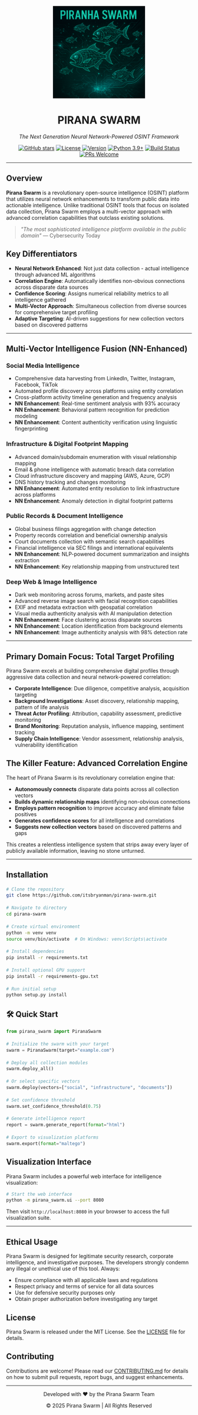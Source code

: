 <div align="center">
  <img src="logo.png" alt="Pirana Swarm Logo" width="250">
  <h1>PIRANA SWARM</h1>
  <p><i>The Next Generation Neural Network-Powered OSINT Framework</i></p>
  
  [![GitHub stars](https://img.shields.io/github/stars/itsbryanman/pirana-swarm?style=for-the-badge&color=E8C012)](https://github.com/itsbryanman/pirana-swarm/stargazers)
  [![License](https://img.shields.io/badge/license-MIT-blue?style=for-the-badge)](https://github.com/itsbryanman/pirana-swarm/blob/main/LICENSE)
  [![Version](https://img.shields.io/badge/version-1.0.0-red?style=for-the-badge)](https://github.com/itsbryanman/pirana-swarm/releases)
  [![Python 3.9+](https://img.shields.io/badge/python-3.9+-blue.svg?style=for-the-badge&logo=python&logoColor=white)](https://www.python.org/downloads/)
  [![Build Status](https://img.shields.io/github/workflow/status/itsbryanman/pirana-swarm/CI?style=for-the-badge)](https://github.com/itsbryanman/pirana-swarm/actions)
  [![PRs Welcome](https://img.shields.io/badge/PRs-welcome-brightgreen.svg?style=for-the-badge)](https://github.com/itsbryanman/pirana-swarm/pulls)

</div>

---

##  Overview

**Pirana Swarm** is a revolutionary open-source intelligence (OSINT) platform that utilizes neural network enhancements to transform public data into actionable intelligence. Unlike traditional OSINT tools that focus on isolated data collection, Pirana Swarm employs a multi-vector approach with advanced correlation capabilities that outclass existing solutions.



> *"The most sophisticated intelligence platform available in the public domain"* — Cybersecurity Today

##  Key Differentiators

- **Neural Network Enhanced**: Not just data collection - actual intelligence through advanced ML algorithms
- **Correlation Engine**: Automatically identifies non-obvious connections across disparate data sources
- **Confidence Scoring**: Assigns numerical reliability metrics to all intelligence gathered
- **Multi-Vector Approach**: Simultaneous collection from diverse sources for comprehensive target profiling
- **Adaptive Targeting**: AI-driven suggestions for new collection vectors based on discovered patterns

---

##  Multi-Vector Intelligence Fusion (NN-Enhanced)

###  Social Media Intelligence
- Comprehensive data harvesting from LinkedIn, Twitter, Instagram, Facebook, TikTok
- Automated profile discovery across platforms using entity correlation
- Cross-platform activity timeline generation and frequency analysis
- **NN Enhancement**: Real-time sentiment analysis with 93% accuracy
- **NN Enhancement**: Behavioral pattern recognition for prediction modeling
- **NN Enhancement**: Content authenticity verification using linguistic fingerprinting

### Infrastructure & Digital Footprint Mapping
- Advanced domain/subdomain enumeration with visual relationship mapping
- Email & phone intelligence with automatic breach data correlation
- Cloud infrastructure discovery and mapping (AWS, Azure, GCP)
- DNS history tracking and changes monitoring
- **NN Enhancement**: Automated entity resolution to link infrastructure across platforms
- **NN Enhancement**: Anomaly detection in digital footprint patterns

###  Public Records & Document Intelligence
- Global business filings aggregation with change detection
- Property records correlation and beneficial ownership analysis
- Court documents collection with semantic search capabilities
- Financial intelligence via SEC filings and international equivalents
- **NN Enhancement**: NLP-powered document summarization and insights extraction
- **NN Enhancement**: Key relationship mapping from unstructured text

###  Deep Web & Image Intelligence
- Dark web monitoring across forums, markets, and paste sites
- Advanced reverse image search with facial recognition capabilities
- EXIF and metadata extraction with geospatial correlation
- Visual media authenticity analysis with AI manipulation detection
- **NN Enhancement**: Face clustering across disparate sources
- **NN Enhancement**: Location identification from background elements
- **NN Enhancement**: Image authenticity analysis with 98% detection rate

---

##  Primary Domain Focus: Total Target Profiling

Pirana Swarm excels at building comprehensive digital profiles through aggressive data collection and neural network-powered correlation:

- **Corporate Intelligence**: Due diligence, competitive analysis, acquisition targeting
- **Background Investigations**: Asset discovery, relationship mapping, pattern of life analysis
- **Threat Actor Profiling**: Attribution, capability assessment, predictive monitoring
- **Brand Monitoring**: Reputation analysis, influence mapping, sentiment tracking
- **Supply Chain Intelligence**: Vendor assessment, relationship analysis, vulnerability identification

##  The Killer Feature: Advanced Correlation Engine


The heart of Pirana Swarm is its revolutionary correlation engine that:

- **Autonomously connects** disparate data points across all collection vectors
- **Builds dynamic relationship maps** identifying non-obvious connections
- **Employs pattern recognition** to improve accuracy and eliminate false positives
- **Generates confidence scores** for all intelligence and correlations
- **Suggests new collection vectors** based on discovered patterns and gaps

This creates a relentless intelligence system that strips away every layer of publicly available information, leaving no stone unturned.

---

##  Installation

```bash
# Clone the repository
git clone https://github.com/itsbryanman/pirana-swarm.git

# Navigate to directory
cd pirana-swarm

# Create virtual environment
python -m venv venv
source venv/bin/activate  # On Windows: venv\Scripts\activate

# Install dependencies
pip install -r requirements.txt

# Install optional GPU support
pip install -r requirements-gpu.txt

# Run initial setup
python setup.py install
```

## 🛠️ Quick Start

```python
from pirana_swarm import PiranaSwarm

# Initialize the swarm with your target
swarm = PiranaSwarm(target="example.com")

# Deploy all collection modules
swarm.deploy_all()

# Or select specific vectors
swarm.deploy(vectors=["social", "infrastructure", "documents"])

# Set confidence threshold
swarm.set_confidence_threshold(0.75)

# Generate intelligence report
report = swarm.generate_report(format="html")

# Export to visualization platforms
swarm.export(format="maltego")
```

##  Visualization Interface

Pirana Swarm includes a powerful web interface for intelligence visualization:

```bash
# Start the web interface
python -m pirana_swarm.ui --port 8080
```

Then visit `http://localhost:8080` in your browser to access the full visualization suite.

---

##  Ethical Usage

Pirana Swarm is designed for legitimate security research, corporate intelligence, and investigative purposes. The developers strongly condemn any illegal or unethical use of this tool. Always:

- Ensure compliance with all applicable laws and regulations
- Respect privacy and terms of service for all data sources
- Use for defensive security purposes only
- Obtain proper authorization before investigating any target

##  License

Pirana Swarm is released under the MIT License. See the [LICENSE](LICENSE) file for details.

##  Contributing

Contributions are welcome! Please read our [CONTRIBUTING.md](CONTRIBUTING.md) for details on how to submit pull requests, report bugs, and suggest enhancements.

---

<div align="center">
  <p>Developed with ❤️ by the Pirana Swarm Team</p>
  <p>© 2025 Pirana Swarm | All Rights Reserved</p>
  
 
